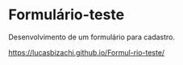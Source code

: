 # Formulário-teste
 Desenvolvimento de um formulário para cadastro.
 
 https://lucasbizachi.github.io/Formul-rio-teste/
